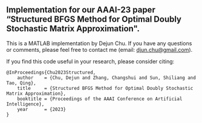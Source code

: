 ## Implementation for our AAAI-23 paper “Structured BFGS Method for Optimal Doubly Stochastic Matrix Approximation".

This is a MATLAB implementation by Dejun Chu. If you have any questions or comments, please feel free to contact me (email: djun.chu@gmail.com).

If you find this code useful in your research, please consider citing:

	@InProceedings{Chu2023Structured,
		author    = {Chu, Dejun and Zhang, Changshui and Sun, Shiliang and Tao, Qing},
		title     = {Structured BFGS Method for Optimal Doubly Stochastic Matrix Approximation},
		booktitle = {Proceedings of the AAAI Conference on Artificial Intelligence},
		year      = {2023}
	}

